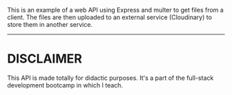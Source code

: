 This is an example of a web API using Express and multer to get files from a client. The files are then uploaded to an external service (Cloudinary) to store them in another service.

---

# DISCLAIMER
This API is made totally for didactic purposes. It's a part of the full-stack development bootcamp in which I teach. 
